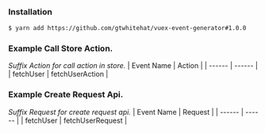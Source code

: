 ### Installation
```sh
$ yarn add https://github.com/gtwhitehat/vuex-event-generator#1.0.0
```
### Example Call Store Action.
*Suffix Action for call action in store.*
| Event Name | Action |
| ------ | ------ |
| fetchUser | fetchUserAction |

### Example Create Request Api.
*Suffix Request for create request api.*
| Event Name | Request |
| ------ | ------ |
| fetchUser | fetchUserRequest |

